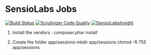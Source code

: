 SensioLabs Jobs
===============

[![Build Status](https://travis-ci.org/poledev/tristan.svg?branch=master)](https://travis-ci.org/poledev/tristan)
[![Scrutinizer Code Quality](https://scrutinizer-ci.com/g/poledev/tristan/badges/quality-score.png?b=master)](https://scrutinizer-ci.com/g/poledev/tristan/?branch=master)
[![SensioLabsInsight](https://insight.sensiolabs.com/projects/91132467-6572-43a1-8a16-32a2c09b6b30/mini.png)](https://insight.sensiolabs.com/projects/91132467-6572-43a1-8a16-32a2c09b6b30)

1. Install the vendors : composer.phar install

2. Create the folder app/sessions
		mkdir app/sessions
		chmod -R 755 app/sessions
